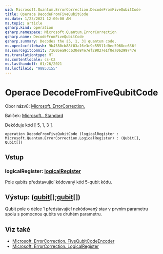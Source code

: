 ```yaml
---
uid: Microsoft.Quantum.ErrorCorrection.DecodeFromFiveQubitCode
title: Operace DecodeFromFiveQubitCode
ms.date: 1/23/2021 12:00:00 AM
ms.topic: article
qsharp.kind: operation
qsharp.namespace: Microsoft.Quantum.ErrorCorrection
qsharp.name: DecodeFromFiveQubitCode
qsharp.summary: Decodes the ⟦5, 1, 3⟧ quantum code.
ms.openlocfilehash: 9b4580cb88f03a16e3c9c55511d0ec5968cc636f
ms.sourcegitcommit: 71605ea9cc630e84e7ef29027e1f0ea06299747e
ms.translationtype: MT
ms.contentlocale: cs-CZ
ms.lasthandoff: 01/26/2021
ms.locfileid: "98853155"
---
```

# <a name="decodefromfivequbitcode-operation"></a>Operace DecodeFromFiveQubitCode

Obor názvů: [Microsoft. ErrorCorrection.](xref:Microsoft.Quantum.ErrorCorrection)

Balíček: [Microsoft.. Standard](https://nuget.org/packages/Microsoft.Quantum.Standard)


Dekóduje kód ⟦ 5, 1, 3 ⟧.

```qsharp
operation DecodeFromFiveQubitCode (logicalRegister : Microsoft.Quantum.ErrorCorrection.LogicalRegister) : (Qubit[], Qubit[])
```


## <a name="input"></a>Vstup

### <a name="logicalregister--logicalregister"></a>logicalRegister: [logicalRegister](xref:Microsoft.Quantum.ErrorCorrection.LogicalRegister)

Pole qubits představující kódovaný kód 5-qubit kódu.



## <a name="output--qubitqubit"></a>Výstup: ([qubit](xref:microsoft.quantum.lang-ref.qubit)[];[qubit](xref:microsoft.quantum.lang-ref.qubit)[])

Qubit pole o délce 1 představující nekódovaný stav v prvním parametru spolu s pomocnou qubits ve druhém parametru.

## <a name="see-also"></a>Viz také

- [Microsoft. ErrorCorrection. FiveQubitCodeEncoder](xref:Microsoft.Quantum.ErrorCorrection.FiveQubitCodeEncoder)
- [Microsoft. ErrorCorrection. LogicalRegister](xref:Microsoft.Quantum.ErrorCorrection.LogicalRegister)